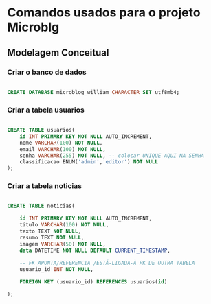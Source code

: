 # Comandos usados para o projeto Microblg


## Modelagem Conceitual

### Criar o banco de dados 

```sql

CREATE DATABASE microblog_william CHARACTER SET utf8mb4;

```
### Criar a tabela usuarios 
```sql

CREATE TABLE usuarios(
    id INT PRIMARY KEY NOT NULL AUTO_INCREMENT,
    nome VARCHAR(100) NOT NULL,
    email VARCHAR(100) NOT NULL,
    senha VARCHAR(255) NOT NULL, -- colocar UNIQUE AQUI NA SENHA
    classificacao ENUM('admin','editor') NOT NULL
);
```
### Criar a tabela noticias

```sql

CREATE TABLE noticias(

    id INT PRIMARY KEY NOT NULL AUTO_INCREMENT,
    titulo VARCHAR(100) NOT NULL,
    texto TEXT NOT NULL,
    resumo TEXT NOT NULL,
    imagem VARCHAR(50) NOT NULL,
    data DATETIME NOT NULL DEFAULT CURRENT_TIMESTAMP,
    
    -- FK APONTA/REFERENCIA /ESTÁ-LIGADA-À PK DE OUTRA TABELA
    usuario_id INT NOT NULL,

    FOREIGN KEY (usuario_id) REFERENCES usuarios(id)

);

```



